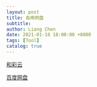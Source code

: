 ```yaml
---
layout: post
title: 自用网盘
subtitle:
author: Liang Chen
date: 2021-01-18 18:00:00 +0800
tags: [Tool]
catalog: true
---
```


<head>
    <script src="https://cdn.mathjax.org/mathjax/latest/MathJax.js?config=TeX-AMS-MML_HTMLorMML" type="text/javascript"></script>
    <script type="text/x-mathjax-config">
        MathJax.Hub.Config({
            tex2jax: {
            skipTags: ['script', 'noscript', 'style', 'textarea', 'pre'],
            inlineMath: [['$','$']]
            }
        });
    </script>
</head>

[和彩云](https://yun.139.com/w/#/)

[百度网盘](https://pan.baidu.com/login?redirecturl=http%3A%2F%2Fpan.baidu.com%2Fdisk%2Fhome)
